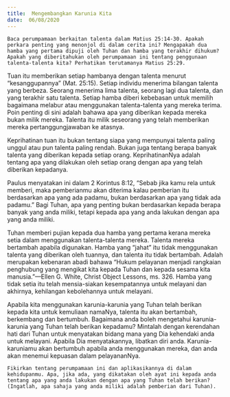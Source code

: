 ```yaml
---
title:  Mengembangkan Karunia Kita
date:  06/08/2020
---
```


`Baca perumpamaan berkaitan talenta dalam Matius 25:14-30. Apakah perkara penting yang menonjol di dalam cerita ini? Mengapakah dua hamba yang pertama dipuji oleh Tuhan dan hamba yang terakhir dihukum? Apakah yang diberitahukan oleh perumpamaan ini tentang penggunaan talenta-talenta kita? Perhatikan terutamanya Matius 25:29.`

Tuan itu memberikan setiap hambanya dengan talenta menurut “kesanggupannya” (Mat. 25:15). Setiap individu menerima bilangan talenta yang berbeza. Seorang menerima lima talenta, seorang lagi dua talenta, dan yang terakhir satu talenta. Setiap hamba diberi kebebasan untuk memilih bagaimana melabur atau menggunakan talenta-talenta yang mereka terima. Poin penting di sini adalah bahawa apa yang diberikan kepada mereka bukan milik mereka. Talenta itu milik seseorang yang telah memberikan mereka pertanggungjawaban ke atasnya.

Keprihatinan tuan itu bukan tentang siapa yang mempunyai talenta paling unggul atau pun talenta paling rendah. Bukan juga tentang berapa banyak talenta yang diberikan kepada setiap orang. KeprihatinanNya adalah tentang apa yang dilakukan oleh setiap orang dengan apa yang telah diberikan kepadanya.

Paulus menyatakan ini dalam 2 Korintus 8:12, “Sebab jika kamu rela untuk memberi, maka pemberianmu akan diterima kalau pemberian itu berdasarkan apa yang ada padamu, bukan berdasarkan apa yang tidak ada padamu.” Bagi Tuhan, apa yang penting bukan berdasarkan kepada berapa banyak yang anda miliki, tetapi kepada apa yang anda lakukan dengan apa yang anda miliki.

Tuhan memberi pujian kepada dua hamba yang pertama kerana mereka setia dalam menggunakan talenta-talenta mereka. Talenta mereka bertambah apabila digunakan. Hamba yang “jahat” itu tidak menggunakan talenta yang diberikan oleh tuannya, dan talenta itu tidak bertambah. Adalah merupakan kebenaran abadi bahawa “Hukum pelayanan menjadi rangkaian penghubung yang mengikat kita kepada Tuhan dan kepada sesama kita manusia.”—Ellen G. White, Christ Object Lessons, ms. 326. Hamba yang tidak setia itu telah mensia-siakan kesempatannya untuk melayani dan akhirnya, kehilangan kebolehannya untuk melayani.

Apabila kita menggunakan karunia-karunia yang Tuhan telah berikan kepada kita untuk kemuliaan namaNya, talenta itu akan bertambah, berkembang dan bertumbuh. Bagaimana anda boleh mengetahui karunia-karunia yang Tuhan telah berikan kepadamu? Mintalah dengan kerendahan hati dari Tuhan untuk menyatakan bidang mana yang Dia kehendaki anda untuk melayani. Apabila Dia menyatakannya, libatkan diri anda. Karunia-karuniamu akan bertumbuh apabila anda menggunakan mereka, dan anda akan menemui kepuasan dalam pelayananNya.

`Fikirkan tentang perumpamaan ini dan aplikasikannya di dalam kehidupanmu. Apa, jika ada, yang dikatakan oleh ayat ini kepada anda tentang apa yang anda lakukan dengan apa yang Tuhan telah berikan? (Ingatlah, apa sahaja yang anda miliki adalah pemberian dari Tuhan).`